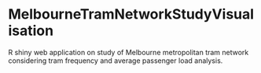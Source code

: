 # MelbourneTramNetworkStudyVisualisation
R shiny web application on study of Melbourne metropolitan tram network considering tram frequency and average passenger load analysis.
